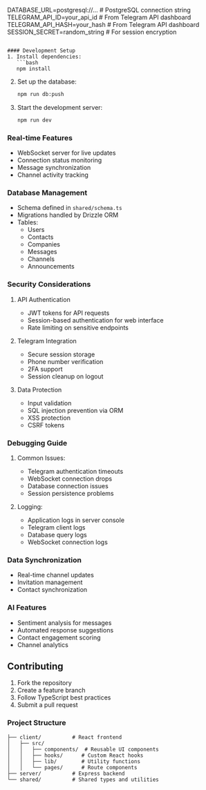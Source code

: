 DATABASE_URL=postgresql://...  # PostgreSQL connection string
TELEGRAM_API_ID=your_api_id    # From Telegram API dashboard
TELEGRAM_API_HASH=your_hash    # From Telegram API dashboard
SESSION_SECRET=random_string   # For session encryption
```

#### Development Setup
1. Install dependencies:
   ```bash
   npm install
   ```
2. Set up the database:
   ```bash
   npm run db:push
   ```
3. Start the development server:
   ```bash
   npm run dev
   ```

### Real-time Features
- WebSocket server for live updates
- Connection status monitoring
- Message synchronization
- Channel activity tracking

### Database Management
- Schema defined in `shared/schema.ts`
- Migrations handled by Drizzle ORM
- Tables:
  - Users
  - Contacts
  - Companies
  - Messages
  - Channels
  - Announcements

### Security Considerations
1. API Authentication
   - JWT tokens for API requests
   - Session-based authentication for web interface
   - Rate limiting on sensitive endpoints

2. Telegram Integration
   - Secure session storage
   - Phone number verification
   - 2FA support
   - Session cleanup on logout

3. Data Protection
   - Input validation
   - SQL injection prevention via ORM
   - XSS protection
   - CSRF tokens

### Debugging Guide
1. Common Issues:
   - Telegram authentication timeouts
   - WebSocket connection drops
   - Database connection issues
   - Session persistence problems

2. Logging:
   - Application logs in server console
   - Telegram client logs
   - Database query logs
   - WebSocket connection logs

### Data Synchronization
- Real-time channel updates
- Invitation management
- Contact synchronization

### AI Features
- Sentiment analysis for messages
- Automated response suggestions
- Contact engagement scoring
- Channel analytics

## Contributing
1. Fork the repository
2. Create a feature branch
3. Follow TypeScript best practices
4. Submit a pull request

### Project Structure
```
├── client/          # React frontend
│   ├── src/         
│   │   ├── components/  # Reusable UI components
│   │   ├── hooks/      # Custom React hooks
│   │   ├── lib/        # Utility functions
│   │   └── pages/      # Route components
├── server/          # Express backend
└── shared/          # Shared types and utilities